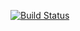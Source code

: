 [![Build Status](https://travis-ci.org/YoiYang/cse110lab.svg?branch=master)](https://travis-ci.org/YoiYang/cse110lab)
